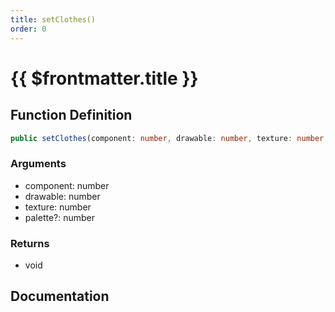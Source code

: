 ```yaml
---
title: setClothes()
order: 0
---
```


# {{ $frontmatter.title }}

<!--@include: ./setClothes_partial_header.md-->

## Function Definition

```ts
public setClothes(component: number, drawable: number, texture: number, palette?: number): void;
```

### Arguments

* component: number
* drawable: number
* texture: number
* palette?: number

### Returns

* void

## Documentation

<!--@include: ./setClothes_partial_footer.md-->
